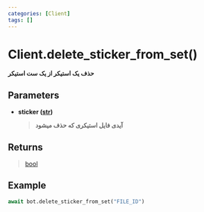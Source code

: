 ```yaml
---
categories: [Client]
tags: []
---
```


<h1>Client.<strong>delete_sticker_from_set()</strong></h1>

<p align="left" dir="rtl"><strong>حذف یک استیکر از یک ست استیکر</strong></p>

<h2>Parameters</h2>

<ul>
<li><strong>sticker (<a href="https://docs.python.org/3/library/stdtypes.html#str">str</a>)</strong><blockquote dir="rtl">
<p><strong>آیدی فایل استیکری که حذف میشود</strong></p>
</blockquote>
</li>
</ul>

<h2>Returns</h2>

<blockquote>
<p><a href="https://docs.python.org/3/library/functions.html#bool">bool</a></p>
</blockquote>

<h2>Example</h2>

```python
await bot.delete_sticker_from_set("FILE_ID")
```